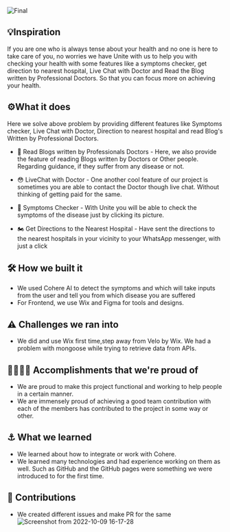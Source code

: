![Final ](https://user-images.githubusercontent.com/81790585/196023505-db7e0e0c-1f69-45f9-a68a-78a5e4043476.gif)

##  💡Inspiration
If you are one who is always tense about your health and no one is here to take care of you, no worries we have Unite with us to help you with checking your health with some features like a symptoms checker, get direction to nearest hospital, Live Chat with Doctor and Read the Blog written by Professional Doctors. So that you can focus more on achieving your health.

##  ⚙️What it does
Here we solve above problem by providing different features like Symptoms checker, Live Chat with Doctor, Direction to nearest hospital and read Blog's Written by Professional Doctors.

- 🤯 Read Blogs written by Professionals Doctors - Here, we also provide the feature of 
        reading Blogs written by Doctors or Other people. Regarding guidance, if they suffer 
        from any disease or not.

- 😳 LiveChat with Doctor - One another cool feature of our project is sometimes you are 
        able to contact the Doctor though live chat. Without thinking of getting paid for the 
        same.

- 💜 Symptoms Checker - With Unite you will be able to check the symptoms of the disease 
        just by clicking its picture.

- 🏍️ Get Directions to the Nearest Hospital - Have sent the directions to the nearest 
       hospitals in your vicinity to your WhatsApp messenger, with just a click
​​

## 🛠️ How we built it
- We used Cohere AI to detect the symptoms and which will take inputs from the user and tell you from which disease you are suffered
- For Frontend, we use Wix and Figma for tools and designs.

## ⚠️ Challenges we ran into
- We did and use Wix first time,step away from Velo by Wix. We had a problem with mongoose 
   while trying to retrieve data from APIs.

## 👩‍💼🧑‍💻 Accomplishments that we're proud of
- We are proud to make this project functional and working to help people in a certain manner.
- We are immensely proud of achieving a good team contribution with each of the members has 
  contributed to the project in some way or other.

## ⚓ What we learned
- We learned about how to integrate or work with Cohere.
-  We learned many technologies and had experience working on them as well. Such as GitHub and the 
   GitHub pages were something we were introduced to for the first time.

## 🤝 Contributions 
- We created different issues and make PR for the same 
 ![Screenshot from 2022-10-09 16-17-28](https://user-images.githubusercontent.com/81790585/194752628-9d111765-1b6e-4934-b8b7-709016717f0f.png)
